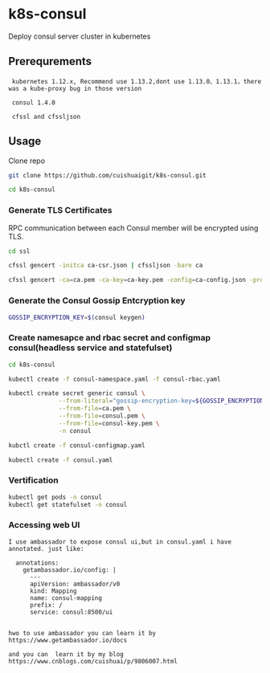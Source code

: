 # k8s-consul
Deploy consul server cluster in kubernetes

## Prerequrements

```
 kubernetes 1.12.x, Recommend use 1.13.2,dont use 1.13.0、1.13.1，there was a kube-proxy bug in those version

 consul 1.4.0

 cfssl and cfssljson
 ```

## Usage

Clone repo

```bash
git clone https://github.com/cuishuaigit/k8s-consul.git 

cd k8s-consul 
```

### Generate TLS Certificates

RPC communication between each Consul member will be encrypted using TLS.

```bash
cd ssl

cfssl gencert -initca ca-csr.json | cfssljson -bare ca 

cfssl gencert -ca=ca.pem -ca-key=ca-key.pem -config=ca-config.json -profile=default consul-csr.json | cfssljson -bare consul 

```

### Generate the Consul Gossip Entcryption key 

```bash
GOSSIP_ENCRYPTION_KEY=$(consul keygen)

```

### Create namesapce and rbac secret and configmap consul(headless service and statefulset)

```bash
cd k8s-consul 

kubectl create -f consul-namespace.yaml -f consul-rbac.yaml 

kubectl create secret generic consul \
              --from-literal="gossip-encryption-key=${GOSSIP_ENCRYPTION_KEY}" \
              --from-file=ca.pem \
              --from-file=consul.pem \
              --from-file=consul-key.pem \
              -n consul 

kubctl create -f consul-configmap.yaml 

kubectl create -f consul.yaml
```

### Vertification

```bash
kubectl get pods -n consul
kubectl get statefulset -n consul 
```

### Accessing web UI 

```
I use ambassador to expose consul ui,but in consul.yaml i have annotated. just like:

  annotations:
    getambassador.io/config: |
      ---
      apiVersion: ambassador/v0
      kind: Mapping
      name: consul-mapping
      prefix: /
      service: consul:8500/ui


hwo to use ambassador you can learn it by https://www.getambassador.io/docs

and you can  learn it by my blog https://www.cnblogs.com/cuishuai/p/9806007.html
```
